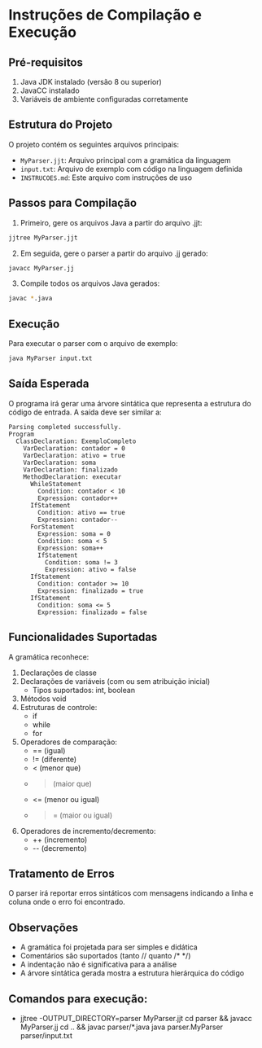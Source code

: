 # Instruções de Compilação e Execução

## Pré-requisitos

1. Java JDK instalado (versão 8 ou superior)
2. JavaCC instalado
3. Variáveis de ambiente configuradas corretamente

## Estrutura do Projeto

O projeto contém os seguintes arquivos principais:

- `MyParser.jjt`: Arquivo principal com a gramática da linguagem
- `input.txt`: Arquivo de exemplo com código na linguagem definida
- `INSTRUCOES.md`: Este arquivo com instruções de uso

## Passos para Compilação

1. Primeiro, gere os arquivos Java a partir do arquivo .jjt:
```bash
jjtree MyParser.jjt
```

2. Em seguida, gere o parser a partir do arquivo .jj gerado:
```bash
javacc MyParser.jj
```

3. Compile todos os arquivos Java gerados:
```bash
javac *.java
```

## Execução

Para executar o parser com o arquivo de exemplo:
```bash
java MyParser input.txt
```

## Saída Esperada

O programa irá gerar uma árvore sintática que representa a estrutura do código de entrada. A saída deve ser similar a:

```
Parsing completed successfully.
Program
  ClassDeclaration: ExemploCompleto
    VarDeclaration: contador = 0
    VarDeclaration: ativo = true
    VarDeclaration: soma
    VarDeclaration: finalizado
    MethodDeclaration: executar
      WhileStatement
        Condition: contador < 10
        Expression: contador++
      IfStatement
        Condition: ativo == true
        Expression: contador--
      ForStatement
        Expression: soma = 0
        Condition: soma < 5
        Expression: soma++
        IfStatement
          Condition: soma != 3
          Expression: ativo = false
      IfStatement
        Condition: contador >= 10
        Expression: finalizado = true
      IfStatement
        Condition: soma <= 5
        Expression: finalizado = false
```

## Funcionalidades Suportadas

A gramática reconhece:

1. Declarações de classe
2. Declarações de variáveis (com ou sem atribuição inicial)
   - Tipos suportados: int, boolean
3. Métodos void
4. Estruturas de controle:
   - if
   - while
   - for
5. Operadores de comparação:
   - == (igual)
   - != (diferente)
   - < (menor que)
   - > (maior que)
   - <= (menor ou igual)
   - >= (maior ou igual)
6. Operadores de incremento/decremento:
   - ++ (incremento)
   - -- (decremento)

## Tratamento de Erros

O parser irá reportar erros sintáticos com mensagens indicando a linha e coluna onde o erro foi encontrado.

## Observações

- A gramática foi projetada para ser simples e didática
- Comentários são suportados (tanto // quanto /* */)
- A indentação não é significativa para a análise
- A árvore sintática gerada mostra a estrutura hierárquica do código 

## Comandos para execução:

- jjtree -OUTPUT_DIRECTORY=parser MyParser.jjt
cd parser && javacc MyParser.jj
cd .. && javac parser/*.java
java parser.MyParser parser/input.txt